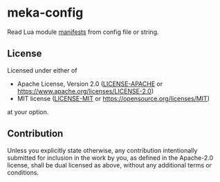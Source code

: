 # meka-config

Read Lua module [manifests][manifest] from config file or string.

## License

Licensed under either of

- Apache License, Version 2.0 ([LICENSE-APACHE](../LICENSE-APACHE) or https://www.apache.org/licenses/LICENSE-2.0)
- MIT license ([LICENSE-MIT](../LICENSE-MIT) or https://opensource.org/licenses/MIT)

at your option.

## Contribution

Unless you explicitly state otherwise, any contribution intentionally
submitted for inclusion in the work by you, as defined in the Apache-2.0
license, shall be dual licensed as above, without any additional terms
or conditions.


[manifest]: https://git.sr.ht/~ioiojo/meka/tree/master/item/mlua-module-manifest
